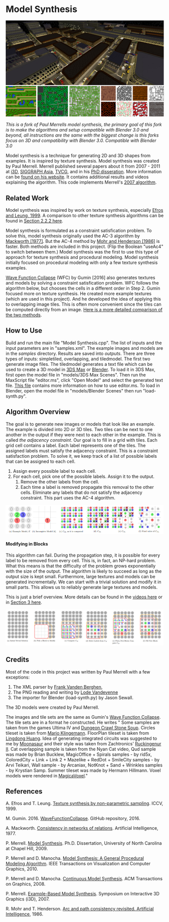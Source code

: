 # Model Synthesis

<img alt="Generated Model" src="figures/city.jpg">
<img alt="Generated Textures" src="figures/textures.jpg">


_This is a fork of Paul Merrells model synthesis, the primary goal of this fork is to make the algorithms and setup compatible with Blender 3.0 and beyond, all instructions are the same with the biggest change is this forks focus on 3D and compatibility with Blender 3.0.
Compatible with Blender 3.0_

Model synthesis is a technique for generating 2D and 3D shapes from examples. It is inspired by texture synthesis.
Model synthesis was created by Paul Merrell. Merrell published several papers about it from 2007 - 2011 at
[i3D](https://paulmerrell.org/wp-content/uploads/2021/06/model_synthesis.pdf),
[SIGGRAPH Asia](https://paulmerrell.org/wp-content/uploads/2021/06/continuous.pdf),
[TVCG](https://paulmerrell.org/wp-content/uploads/2021/06/tvcg.pdf), and
in his [PhD disseration](https://paulmerrell.org/wp-content/uploads/2021/06/thesis.pdf).
More information can be [found on his website](https://paulmerrell.org/model-synthesis/). It contains additional
results and videos explaining the algorithm. This code implements Merrell's [2007 algorithm](https://paulmerrell.org/wp-content/uploads/2021/06/model_synthesis.pdf).

## Related Work

Model synthesis was inspired by work on texture synthesis, especially [Efros and Leung, 1999](https://people.eecs.berkeley.edu/~efros/research/EfrosLeung.html).
A comparison to other texture synthesis algorithms can be found in [Section 2.2.2 here](https://paulmerrell.org/wp-content/uploads/2021/06/thesis.pdf).

Model synthesis is formulated as a constraint satisfication problem. To solve this, model synthesis originally
used the AC-3 algorithm by [Mackworth [1977]](https://www.cs.ubc.ca/~mack/Publications/AI77.pdf). But the AC-4 method by 
[Mohr and Henderson [1986]](http://www.cs.utah.edu/~tch/CS4300/resources/AC4.pdf) is faster. Both methods are included
in this project. (Flip the Boolean "useAc4" to switch between them.) Model synthesis was the first to use this type of approach for
texture synthesis and procedural modeling. Model synthesis initially focused on procedural modeling with only a few texture synthesis examples.

[Wave Function Collapse](https://github.com/mxgmn/WaveFunctionCollapse) (WFC) by Gumin [2016] also generates textures and models
by solving a constraint satisfication problem. WFC follows the algorithm below, but chooses the cells in a different order in Step 2.
Gumin focused more on texture synthesis. He created more example textures (which are used in this project). And he developed the idea of
applying this to overlapping image tiles. This is often more convenient since the tiles can be computed directly from an image.
[Here is a more detailed comparison of the two methods](https://paulmerrell.org/wp-content/uploads/2021/07/comparison.pdf).

## How to Use

Build and run the main file "Model Synthesis.cpp". The list of inputs and the input parameters are in "samples.xml".
The example images and models are in the *samples* directory. Results are saved into *outputs*. There are three types of
inputs: simpletiled, overlapping, and tiledmodel. The first two generate image files. The tiledmodel generates a text file
which can be used to create a 3D model in [3DS Max](https://www.autodesk.com/products/3ds-max/overview) or [Blender](https://www.blender.org/).
To load it in 3DS Max, first open the model file in "models/3DS Max Scenes". Then run the MaxScript file "editor.ms",
click "Open Model" and select the generated text file. [This file](3DS_Max_Editor.md) contains more information on
how to use editor.ms. To load in Blender, open the model file in "models/Blender Scenes" then run "load-synth.py".

## Algorithm Overview

The goal is to generate new images or models that look like an example. The example is divided into 2D or 3D tiles.
Two tiles can be next to one another in the output if they were next to each other in the example. This is called
*the adjacency constraint*. Our goal is to fill in a grid with tiles. Each grid cell contains a label. Each
label represents one of the tiles. The assigned labels must satisfy the adjacency constraint. This is a constraint
satisfaction problem. To solve it, we keep track of a list of possible labels that can be assigned to each
cell.

1. Assign every possible label to each cell.
2. For each cell, pick one of the possible labels. Assign it to the output.
	1. Remove the other labels from the cell.
	2. Each time a label is removed propagate this removal to the other cells.
	Eliminate any labels that do not satisfy the adjacency constraint. This part uses the AC-4 algorithm.

<img alt="Algorithm" src="figures/algorithm.jpg">

#### Modifying in Blocks

This algorithm can fail. During the propagation step, it is possible for every label to be removed from every cell.
This is, in fact, an NP-hard problem. What this means is that the difficulty of the problem grows exponentially with the size of the output.
The algorithm is likely to succeed as long as the output size is kept small. Furthermore, large textures and models can be
generated incrementally. We can start with a trivial solution and modify it in small parts. This allows us to reliably
generate large textures and models.

This is just a brief overview. More details can be found in the [videos here](https://paulmerrell.org/model-synthesis/)
or in [Section 3 here]((https://paulmerrell.org/wp-content/uploads/2021/06/thesis.pdf)).

<img alt="Modifying in Blocks" src="figures/blocks.jpg">

## Credits

Most of the code in this project was written by Paul Merrell with a few exceptions:
1. The XML parser by [Frank Vanden Berghen](http://www.applied-mathematics.net/tools/xmlParser.html),
2. The PNG reading and writing by [Lode Vandevenne](https://lodev.org/lodepng/)
3. The importer for Blender (load-synth.py) by Jason Sewall.

The 3D models were created by Paul Merrell.

The images and tile sets are the same as Gumin's [Wave Function Collapse](https://github.com/mxgmn/WaveFunctionCollapse).
The tile sets are in a format he constructed. He writes "
Some samples are taken from the games Ultima IV and [Dungeon Crawl Stone Soup](https://github.com/crawl/crawl). Circles
tileset is taken from [Mario Klingemann](https://twitter.com/quasimondo/status/778196128957403136). FloorPlan tileset is
taken from [Lingdong Huang](https://github.com/LingDong-/ndwfc). Idea of generating integrated circuits was suggested to
me by [Moonasaur](https://twitter.com/Moonasaur/status/759890746350731264) and their style was taken from Zachtronics'
[Ruckingenur II](http://www.zachtronics.com/ruckingenur-ii/). Cat overlapping sample is taken from the Nyan Cat video,
Qud sample was made by Brian Bucklew, MagicOffice + Spirals samples - by rid5x, ColoredCity + Link + Link 2 + Mazelike + 
RedDot + SmileCity samples - by Arvi Teikari, Wall sample - by Arcaniax, NotKnot + Sand + Wrinkles samples - by Krystian
Samp. Summer tileset was made by Hermann Hillmann. Voxel models were rendered in [MagicaVoxel](http://ephtracy.github.io/)."

## References

A. Efros and T. Leung. [Texture synthesis by non-parametric sampling](https://people.eecs.berkeley.edu/~efros/research/EfrosLeung.html). ICCV, 1999.

M. Gumin. 2016. [WaveFunctionCollapse](https://github.com/mxgmn/WaveFunctionCollapse). GitHub repository, 2016.

A. Mackworth. [Consistency in networks of relations](https://www.cs.ubc.ca/~mack/Publications/AI77.pdf). Artificial Intelligence, 1977.

P. Merrell. [Model Synthesis](https://paulmerrell.org/wp-content/uploads/2021/06/thesis.pdf). Ph.D. Dissertation, University of North Carolina at Chapel Hill, 2009.

P. Merrell and D. Manocha. [Model Synthesis: A General Procedural Modeling Algorithm](https://paulmerrell.org/wp-content/uploads/2021/06/tvcg.pdf). IEEE Transactions on Visualization and Computer Graphics, 2010.

P. Merrell and D. Manocha. [Continuous Model Synthesis](https://paulmerrell.org/wp-content/uploads/2021/06/continuous.pdf). ACM Transactions on Graphics, 2008.

P. Merrell. [Example-Based Model Synthesis](https://paulmerrell.org/wp-content/uploads/2021/06/model_synthesis.pdf). Symposium on Interactive 3D Graphics (i3D), 2007.

R. Mohr and T. Henderson. [Arc and path consistency revisited. Artificial Intelligence](http://cse.unl.edu/~choueiry/Documents/Mohr+Henderson-AIJ1986.pdf), 1986.




